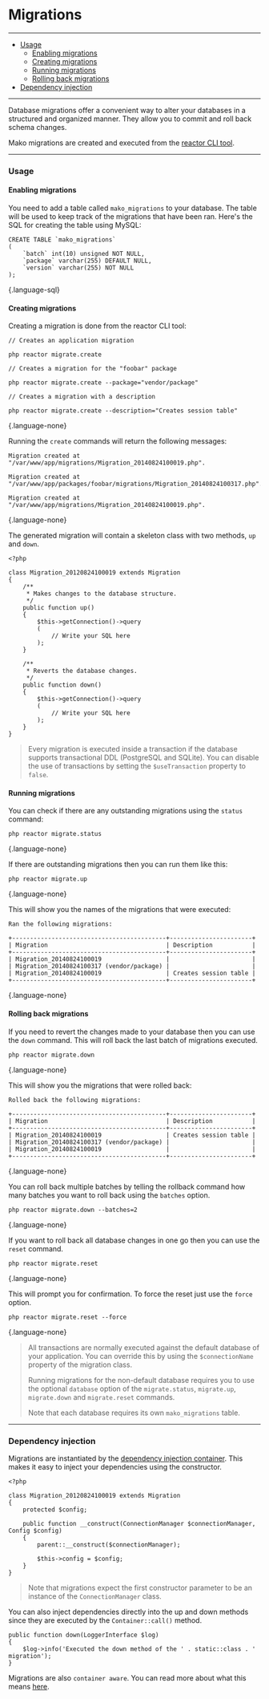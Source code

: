 # Migrations

--------------------------------------------------------

* [Usage](#usage)
	- [Enabling migrations](#usage:enabling_migrations)
	- [Creating migrations](#usage:creating_migrations)
	- [Running migrations](#usage:running_migrations)
	- [Rolling back migrations](#usage:rolling_back_migrations)
* [Dependency injection](#dependency_injection)

--------------------------------------------------------

Database migrations offer a convenient way to alter your databases in a structured and organized manner. They allow you to commit and roll back schema changes.

Mako migrations are created and executed from the [reactor CLI tool](:base_url:/docs/:version:/command-line:basics).

--------------------------------------------------------

<a id="usage"></a>

### Usage

<a id="usage:enabling_migrations"></a>

#### Enabling migrations

You need to add a table called `mako_migrations` to your database. The table will be used to keep track of the migrations that have been ran. Here's the SQL for creating the table using MySQL:

```
CREATE TABLE `mako_migrations`
(
	`batch` int(10) unsigned NOT NULL,
	`package` varchar(255) DEFAULT NULL,
	`version` varchar(255) NOT NULL
);
```
{.language-sql}

<a id="usage:creating_migrations"></a>

#### Creating migrations

Creating a migration is done from the reactor CLI tool:

```
// Creates an application migration

php reactor migrate.create

// Creates a migration for the "foobar" package

php reactor migrate.create --package="vendor/package"

// Creates a migration with a description

php reactor migrate.create --description="Creates session table"
```
{.language-none}

Running the `create` commands will return the following messages:

```
Migration created at "/var/www/app/migrations/Migration_20140824100019.php".

Migration created at "/var/www/app/packages/foobar/migrations/Migration_20140824100317.php".

Migration created at "/var/www/app/migrations/Migration_20140824100019.php".
```
{.language-none}

The generated migration will contain a skeleton class with two methods, `up` and `down`.

```
<?php

class Migration_20120824100019 extends Migration
{
	/**
	 * Makes changes to the database structure.
	 */
	public function up()
	{
		$this->getConnection()->query
		(
			// Write your SQL here
		);
	}

	/**
	 * Reverts the database changes.
	 */
	public function down()
	{
		$this->getConnection()->query
		(
			// Write your SQL here
		);
	}
}
```

> Every migration is executed inside a transaction if the database supports transactional DDL (PostgreSQL and SQLite). You can disable the use of transactions by setting the `$useTransaction` property to `false`.

<a id="usage:running_migrations"></a>

#### Running migrations

You can check if there are any outstanding migrations using the `status` command:

```
php reactor migrate.status
```
{.language-none}

If there are outstanding migrations then you can run them like this:

```
php reactor migrate.up
```
{.language-none}

This will show you the names of the migrations that were executed:

```
Ran the following migrations:

+-------------------------------------------+-----------------------+
| Migration                                 | Description           |
+-------------------------------------------+-----------------------+
| Migration_20140824100019                  |                       |
| Migration_20140824100317 (vendor/package) |                       |
| Migration_20140824100019                  | Creates session table |
+-------------------------------------------+-----------------------+
```
{.language-none}

<a id="usage:rolling_back_migrations"></a>

#### Rolling back migrations

If you need to revert the changes made to your database then you can use the `down` command. This will roll back the last batch of migrations executed.

```
php reactor migrate.down
```
{.language-none}

This will show you the migrations that were rolled back:

```
Rolled back the following migrations:

+-------------------------------------------+-----------------------+
| Migration                                 | Description           |
+-------------------------------------------+-----------------------+
| Migration_20140824100019                  | Creates session table |
| Migration_20140824100317 (vendor/package) |                       |
| Migration_20140824100019                  |                       |
+-------------------------------------------+-----------------------+
```
{.language-none}

You can roll back multiple batches by telling the rollback command how many batches you want to roll back using the `batches` option.

```
php reactor migrate.down --batches=2
```
{.language-none}

If you want to roll back all database changes in one go then you can use the `reset` command.

```
php reactor migrate.reset
```
{.language-none}

This will prompt you for confirmation. To force the reset just use the `force` option.

```
php reactor migrate.reset --force
```
{.language-none}

> All transactions are normally executed against the default database of your application. You can override this by using the `$connectionName` property of the migration class.
>
> Running migrations for the non-default database requires you to use the optional `database` option of the `migrate.status`, `migrate.up`, `migrate.down` and `migrate.reset` commands.
>
> Note that each database requires its own `mako_migrations` table.

--------------------------------------------------------

<a id="dependency_injection"></a>

### Dependency injection

Migrations are instantiated by the [dependency injection container](:base_url:/docs/:version:/getting-started:dependency-injection). This makes it easy to inject your dependencies using the constructor.

```
<?php

class Migration_20120824100019 extends Migration
{
	protected $config;

	public function __construct(ConnectionManager $connectionManager, Config $config)
	{
		parent::__construct($connectionManager);

		$this->config = $config;
	}
}
```

> Note that migrations expect the first constructor parameter to be an instance of the `ConnectionManager` class.


You can also inject dependencies directly into the up and down methods since they are executed by the `Container::call()` method.

```
public function down(LoggerInterface $log)
{
	$log->info('Executed the down method of the ' . static::class . ' migration');
}
```

Migrations are also `container aware`. You can read more about what this means [here](:base_url:/docs/:version:/getting-started:dependency-injection#container-aware).

